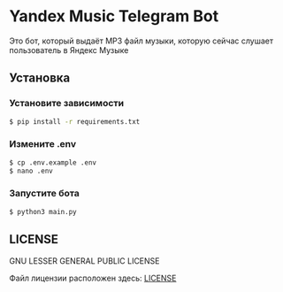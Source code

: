 # Yandex Music Telegram Bot

Это бот, который выдаёт MP3 файл музыки, которую сейчас слушает пользователь в Яндекс Музыке

## Установка
### Установите зависимости

```bash
$ pip install -r requirements.txt
```

### Измените .env
```bash
$ cp .env.example .env
$ nano .env
```

### Запустите бота
```bash
$ python3 main.py
```

## LICENSE
GNU LESSER GENERAL PUBLIC LICENSE


Файл лицензии расположен здесь: [LICENSE](https://sdf/)